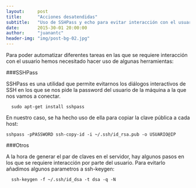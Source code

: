```yaml
---
layout:     post
title:      "Acciones desatendidas"
subtitle:   "Uso de SSHPass y echo para evitar interacción con el usuario"
date:       2015-30-01 20:00:00
author:     "juanantc"
header-img: "img/post-bg-02.jpg"
---
```

Para poder automatizar diferentes tareas en las que se requiere interacción con el usuario hemos necesitado hacer uso de algunas herramientas:

###SSHPass

SSHPass es una utilidad que permite evitarnos los diálogos interactivos de SSH en los que se nos pide la password del usuario de la máquina a la que nos vamos a conectar.

      sudo apt-get install sshpass


En nuestro caso, se ha hecho uso de ella para copiar la clave pública a cada host:

    sshpass -pPASSWORD ssh-copy-id -i ~/.ssh/id_rsa.pub -o USUARIO@IP

###Otros

A la hora de generar el par de claves en el servidor, hay algunos pasos en los que se requiere interacción por parte del usuario. Para evitarlo añadimos algunos parametros a ssh-keygen:

      ssh-keygen -f ~/.ssh/id_dsa -t dsa -q -N
